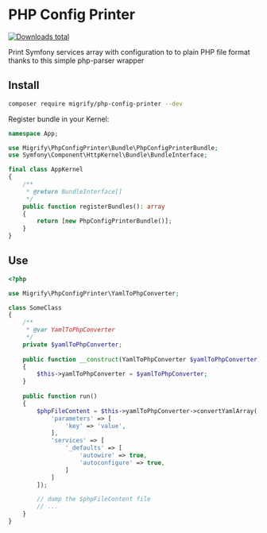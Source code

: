 # PHP Config Printer

[![Downloads total](https://img.shields.io/packagist/dt/migrify/php-config-printer.svg?style=flat-square)](https://packagist.org/packages/migrify/php-config-printer/stats)

Print Symfony services array with configuration to to plain PHP file format thanks to this simple php-parser wrapper

## Install

```bash
composer require migrify/php-config-printer --dev
```

Register bundle in your Kernel:

```php
namespace App;

use Migrify\PhpConfigPrinter\Bundle\PhpConfigPrinterBundle;
use Symfony\Component\HttpKernel\Bundle\BundleInterface;

final class AppKernel
{
    /**
     * @return BundleInterface[]
     */
    public function registerBundles(): array
    {
        return [new PhpConfigPrinterBundle()];
    }
}
```

## Use

```php
<?php

use Migrify\PhpConfigPrinter\YamlToPhpConverter;

class SomeClass
{
    /**
     * @var YamlToPhpConverter
     */
    private $yamlToPhpConverter;
    
    public function __construct(YamlToPhpConverter $yamlToPhpConverter)
    {
        $this->yamlToPhpConverter = $yamlToPhpConverter;
    }
    
    public function run()
    {
        $phpFileContent = $this->yamlToPhpConverter->convertYamlArray([
            'parameters' => [
                'key' => 'value',
            ],
            'services' => [
                '_defaults' => [
                    'autowire' => true,
                    'autoconfigure' => true,
                ]       
            ]       
        ]);

        // dump the $phpFileContent file
        // ... 
    }
}
```

